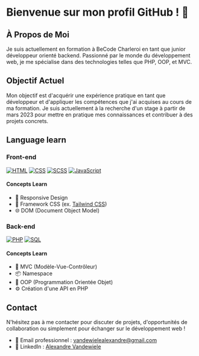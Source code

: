 # Bienvenue sur mon profil GitHub ! 👋

## À Propos de Moi

Je suis actuellement en formation à BeCode Charleroi en tant que junior développeur orienté backend. Passionné par le monde du développement web, je me spécialise dans des technologies telles que PHP, OOP, et MVC.

## Objectif Actuel

Mon objectif est d'acquérir une expérience pratique en tant que développeur et d'appliquer les compétences que j'ai acquises au cours de ma formation. Je suis actuellement à la recherche d'un stage à partir de mars 2023 pour mettre en pratique mes connaissances et contribuer à des projets concrets.

## Language learn 

### Front-end 

[![HTML](https://img.shields.io/badge/HTML-5-orange)](https://developer.mozilla.org/en-US/docs/Web/Guide/HTML/HTML5)
[![CSS](https://img.shields.io/badge/CSS-3-blue)](https://developer.mozilla.org/en-US/docs/Web/CSS)
[![SCSS](https://img.shields.io/badge/SCSS-3.7.4-pink)](https://sass-lang.com/)
[![JavaScript](https://img.shields.io/badge/JavaScript-ES6-yellow)](https://developer.mozilla.org/en-US/docs/Web/JavaScript)

#### Concepts Learn 

- 📱 Responsive Design
- 🎨 Framework CSS (ex. [Tailwind CSS](https://tailwindcss.com/))
- 🌐 DOM (Document Object Model)

### Back-end

[![PHP](https://img.shields.io/badge/PHP-7.4-blue)](https://www.php.net/)
[![SQL](https://img.shields.io/badge/SQL-MySQL-blueviolet)](https://dev.mysql.com/doc/)

#### Concepts Learn

- 🧠 MVC (Modèle-Vue-Contrôleur)
- 📦 Namespace
- 🔄 OOP (Programmation Orientée Objet)
- ⚙️ Création d'une API en PHP

## Contact

N'hésitez pas à me contacter pour discuter de projets, d'opportunités de collaboration ou simplement pour échanger sur le développement web !

- 📧 Email professionnel : [vandewielealexandre@gmail.com](vandewielealexandre@gmail.com)
- 🔗 LinkedIn : [Alexandre Vandewiele](https://www.linkedin.com/in/alexandre-vandewiele/)
